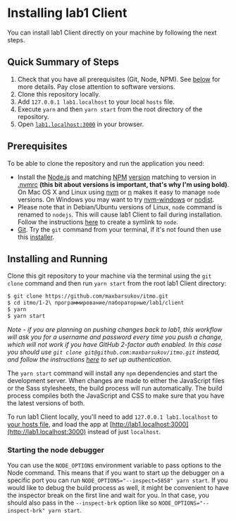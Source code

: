 # Installing lab1 Client

You can install lab1 Client directly on your machine by following the next steps.

## Quick Summary of Steps

1. Check that you have all prerequisites (Git, Node, NPM). See [below](install.md#prerequisites) for more details. Pay close attention to software versions.
2. Clone this repository locally.
3. Add `127.0.0.1 lab1.localhost` to your local `hosts` file.
4. Execute `yarn` and then `yarn start` from the root directory of the repository.
5. Open [`lab1.localhost:3000`](http://lab1.localhost:3000/) in your browser.

## Prerequisites

To be able to clone the repository and run the application you need:

- Install the [Node.js](http://nodejs.org/) and matching [NPM](https://www.npmjs.com/) [version](https://nodejs.org/en/download/releases/) matching to version in [.nvmrc](../.nvmrc) **(this bit about versions is important, that's why I'm using bold)**. On Mac OS X and Linux using [nvm](https://github.com/creationix/nvm) or [n](https://github.com/tj/n) makes it easy to manage `node` versions. On Windows you may want to try [nvm-windows](https://github.com/coreybutler/nvm-windows) or [nodist](https://github.com/marcelklehr/nodist).
- Please note that in Debian/Ubuntu versions of Linux, `node` command is renamed to `nodejs`. This will cause lab1 Client to fail during installation. Follow the instructions [here](https://stackoverflow.com/a/18130296) to create a symlink to `node`.
- [Git](http://git-scm.com/). Try the `git` command from your terminal, if it's not found then use this [installer](http://git-scm.com/download/).

## Installing and Running

Clone this git repository to your machine via the terminal using the `git clone` command and then run `yarn start` from the root lab1 Client directory:

```bash
$ git clone https://github.com/maxbarsukov/itmo.git
$ cd itmo/1-2\ программирование/лабораторные/lab1/client
$ yarn
$ yarn start
```

<!--eslint ignore no-emphasis-as-heading-->

_Note - if you are planning on pushing changes back to lab1, this workflow will ask you for a username and password every time you push a change, which will not work if you have GitHub 2-factor auth enabled. In this case you should use `git clone git@github.com:maxbarsukov/itmo.git` instead, and follow the instructions [here](https://help.github.com/articles/about-ssh/) to set up authentication._

The `yarn start` command will install any `npm` dependencies and start the development server. When changes are made to either the JavaScript files or the Sass stylesheets, the build process will run automatically. The build process compiles both the JavaScript and CSS to make sure that you have the latest versions of both.

To run lab1 Client locally, you'll need to add `127.0.0.1 lab1.localhost` to [your hosts file](http://www.howtogeek.com/howto/27350/beginner-geek-how-to-edit-your-hosts-file/), and load the app at [http://lab1.localhost:3000](http://lab1.localhost:3000) instead of just `localhost`.

### Starting the node debugger

You can use the `NODE_OPTIONS` environment variable to pass options to the Node command. This means that if you want to start up the debugger on a specific port you can run `NODE_OPTIONS="--inspect=5858" yarn start`. If you would like to debug the build process as well, it might be convenient to have the inspector break on the first line and wait for you. In that case, you should also pass in the `--inspect-brk` option like so `NODE_OPTIONS="--inspect-brk" yarn start`.
